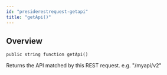 ```yaml
---
id: "presiderestrequest-getapi"
title: "getApi()"
---
```



## Overview




```luceescript
public string function getApi()
```

Returns the API matched by this REST
request. e.g. "/myapi/v2"

